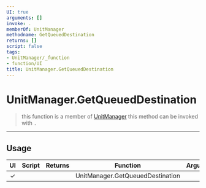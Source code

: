```yaml
---
UI: true
arguments: []
invoke: .
memberOf: UnitManager
methodname: GetQueuedDestination
returns: []
script: false
tags:
- UnitManager/_function
- function/UI
title: UnitManager.GetQueuedDestination
---
```

# UnitManager.GetQueuedDestination
> this function is a member of [UnitManager](civ-6/lua/UnitManager.md)
> this method can be invoked with `.`
-----
## Usage
|  UI | Script | Returns | Function | Arguments |
|:---:|:------:|-------:|:--------:|:---------|
|✓| ||UnitManager.GetQueuedDestination||
